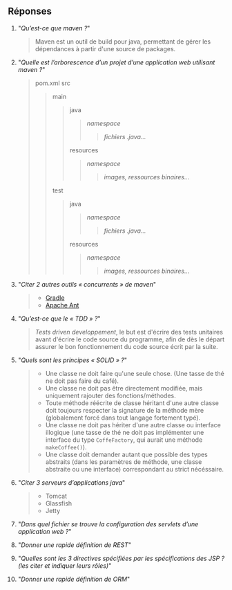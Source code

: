## Réponses

1. "*Qu’est-ce que maven ?*"
    > Maven est un outil de build pour java, permettant de gérer les dépendances à partir d'une source de packages.
1. "*Quelle est l’arborescence d’un projet d’une application web utilisant maven ?*"
    > pom.xml
    > src
    > > main
    > > > java
    > > > > *namespace*
    > > > > > *fichiers .java...*
    > > >
    > > > resources
    > > > > *namespace*
    > > > > > *images, ressources binaires...*
    > >
    > > test
    > > > java
    > > > > *namespace*
    > > > > > *fichiers .java...*
    > > >
    > > > resources
    > > > > *namespace*
    > > > > > *images, ressources binaires...*
1. "*Citer 2 autres outils « concurrents » de maven*"
    > - [Gradle](https://gradle.org)
    > - [Apache Ant](https://ant.apache.org)
1. "*Qu’est-ce que le « TDD » ?*"
    > *Tests driven developpement*, le but est d'écrire des tests unitaires avant d'écrire le code source du programme, afin de dès le départ assurer le bon fonctionnement du code source écrit par la suite.
1. "*Quels sont les principes « SOLID » ?*"
    > - Une classe ne doit faire qu'une seule chose. (Une tasse de thé ne doit pas faire du café).
    > - Une classe ne doit pas être directement modifiée, mais uniquement rajouter des fonctions/méthodes.
    > - Toute méthode réécrite de classe héritant d'une autre classe doit toujours respecter la signature de la méthode mère (globalement forcé dans tout langage fortement typé).
    > - Une classe ne doit pas hériter d'une autre classe ou interface illogique (une tasse de thé ne doit pas implémenter une interface du type `CoffeFactory`, qui aurait une méthode `makeCoffee()`).
    > - Une classe doit demander autant que possible des types abstraits (dans les paramètres de méthode, une classe abstraite ou une interface) correspondant au strict nécéssaire.
1. "*Citer 3 serveurs d’applications java*"
    > - Tomcat
    > - Glassfish
    > - Jetty
1. "*Dans quel fichier se trouve la configuration des servlets d’une application web ?*"
    >
1. "*Donner une rapide définition de REST*"
    >
1. "*Quelles sont les 3 directives spécifiées par les spécifications des JSP ? (les citer et indiquer leurs rôles)*"
    >
1. "*Donner une rapide définition de ORM*"
    >